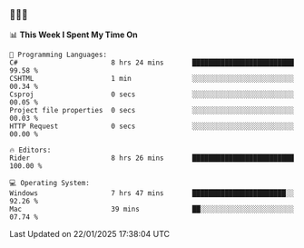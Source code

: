### 👋👋👋
<!--START_SECTION:waka-->
📊 **This Week I Spent My Time On** 

```text
💬 Programming Languages: 
C#                       8 hrs 24 mins       █████████████████████████   99.58 % 
CSHTML                   1 min               ░░░░░░░░░░░░░░░░░░░░░░░░░   00.34 % 
Csproj                   0 secs              ░░░░░░░░░░░░░░░░░░░░░░░░░   00.05 % 
Project file properties  0 secs              ░░░░░░░░░░░░░░░░░░░░░░░░░   00.03 % 
HTTP Request             0 secs              ░░░░░░░░░░░░░░░░░░░░░░░░░   00.00 % 

🔥 Editors: 
Rider                    8 hrs 26 mins       █████████████████████████   100.00 % 

💻 Operating System: 
Windows                  7 hrs 47 mins       ███████████████████████░░   92.26 % 
Mac                      39 mins             ██░░░░░░░░░░░░░░░░░░░░░░░   07.74 % 
```


 Last Updated on 22/01/2025 17:38:04 UTC
<!--END_SECTION:waka-->
